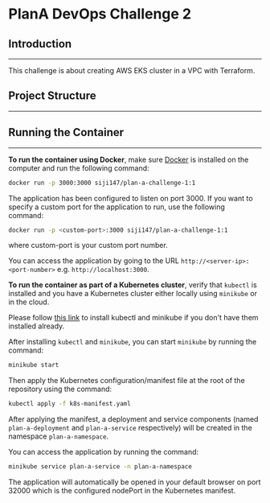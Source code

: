 # PlanA DevOps Challenge 2

## Introduction

---

This challenge is about creating AWS EKS cluster in a VPC with Terraform.

## Project Structure

---



## Running the Container

---

**To run the container using Docker**, make sure [Docker](https://docs.docker.com/get-docker/) is installed on the computer and run the following command:

```bash
docker run -p 3000:3000 siji147/plan-a-challenge-1:1
```

The application has been configured to listen on port 3000. If you want to specify a custom port for the application to run, use the following command:

```bash
docker run -p <custom-port>:3000 siji147/plan-a-challenge-1:1
```

where custom-port is your custom port number.

You can access the application by going to the URL `http://<server-ip>:<port-number>` e.g. `http://localhost:3000`.

**To run the container as part of a Kubernetes cluster**, verify that `kubectl` is installed and you have a Kubernetes cluster either locally using `minikube` or in the cloud.

Please follow [this link](https://kubernetes.io/docs/tasks/tools/) to install kubectl and minikube if you don't have them installed already.

After installing `kubectl` and `minikube`, you can start `minikube` by running the command:

```bash
minikube start
```

Then apply the Kubernetes configuration/manifest file at the root of the repository using the command:

```bash
kubectl apply -f k8s-manifest.yaml
```

After applying the manifest, a deployment and service components (named `plan-a-deployment` and `plan-a-service` respectively) will be created in the namespace `plan-a-namespace`.

You can access the application by running the command:

```bash
minikube service plan-a-service -n plan-a-namespace
```

The application will automatically be opened in your default browser on port 32000 which is the configured nodePort in the Kubernetes manifest.
